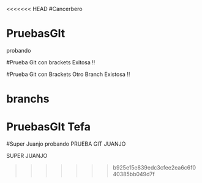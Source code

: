 <<<<<<< HEAD
#Cancerbero

# PruebasGIt
probando

#Prueba Git con brackets Exitosa !!

#Prueba Git con Brackets Otro Branch Existosa !!

branchs
=======
# PruebasGIt Tefa
#Super Juanjo
probando
PRUEBA GIT JUANJO

SUPER JUANJO
>>>>>>> b925e15e839edc3cfee2ea6c6f040385bb049d7f
